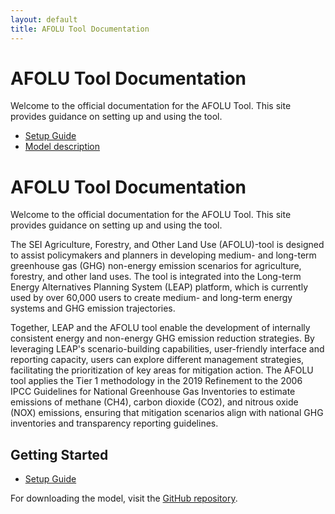 ```yaml
---
layout: default
title: AFOLU Tool Documentation
---
```


<h1>AFOLU Tool Documentation</h1>
<p>Welcome to the official documentation for the AFOLU Tool. This site provides guidance on setting up and using the tool.</p>
<ul>
    <li><a href="setup/Softwarerequirements.md">Setup Guide</a></li>
    <li><a href="setup/Modeldescription.md">Model description</a></li>
</ul>


# AFOLU Tool Documentation

Welcome to the official documentation for the AFOLU Tool. This site provides guidance on setting up and using the tool.

The SEI Agriculture, Forestry, and Other Land Use (AFOLU)-tool is designed to assist policymakers and planners in developing medium- and long-term greenhouse gas (GHG) non-energy emission scenarios for agriculture, forestry, and other land uses. The tool is integrated into the Long-term Energy Alternatives Planning System (LEAP) platform, which is currently used by over 60,000 users to create medium- and long-term energy systems and GHG emission trajectories.

Together, LEAP and the AFOLU tool enable the development of internally consistent energy and non-energy GHG emission reduction strategies. By leveraging LEAP's scenario-building capabilities, user-friendly interface and reporting capacity, users can explore different management strategies, facilitating the prioritization of key areas for mitigation action. The AFOLU tool applies the Tier 1 methodology in the 2019 Refinement to the 2006 IPCC Guidelines for National Greenhouse Gas Inventories to estimate emissions of methane (CH4), carbon dioxide (CO2), and nitrous oxide (NOX) emissions, ensuring that mitigation scenarios align with national GHG inventories and transparency reporting guidelines.

## Getting Started

- [Setup Guide](setup/Softwarerequirements.md)

For downloading the model, visit the [GitHub repository](https://github.com/sei-international/AFOLU-tool).

